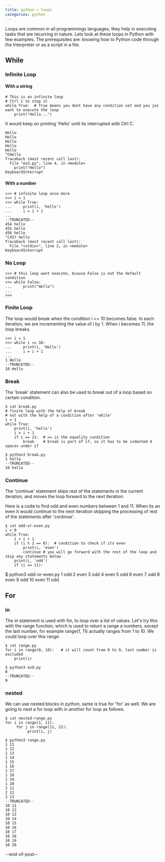 ```yaml
---
title: python > loops
categories: python
---
```


Loops are common in all programmings languages, they help in executing tasks that are recurring in nature. Lets look at these loops in Python with few examples. The prerequisites are: knowing how to Python code through the Interpreter or as a script in a file.

## While
### Infinite Loop
#### With a string
```
# This is an infinite loop
# Ctrl z to stop it
while True:  # True means you dont have any condition set and you jus want to execute the loop    
    print("Hello...")
```
It would keep on printing 'Hello' until its interrupted with Ctrl C.
```
Hello
Hello
Hello
Hello
Hello
^CHello
Traceback (most recent call last):
  File "ex3.py", line 4, in <module>
    print("Hello")
KeyboardInterrupt
```
#### With a number
```
>>> # infinite loop once more
>>> i = 1
>>> while True:
...     print(i, 'hello')
...     i = i + 1
...
--TRUNCATED--
454 hello
455 hello
456 hello
^C457 hello
Traceback (most recent call last):
  File "<stdin>", line 2, in <module>
KeyboardInterrupt
```

### No Loop
```
>>> # this loop wont execute, bcause False is not the default condition
>>> while False:
...     print("Hello")
...
>>> 
```

### Finite Loop
The loop would break when the condition i <= 10 becomes false.
In each iteration, we are incrementing the value of i by 1. When i becomes 11, the loop breaks.
```
>>> i = 1
>>> while i <= 10:
...     print(i, 'Hello')
...     i = i + 1
...
1 Hello
--TRUNCATED--
10 Hello
```

### Break
The 'break' statement can also be used to break out of a loop based on certain condition.
```
$ cat break.py
# finite loop with the help of break
# not with the help of a condition after 'while'
i = 1
while True:
    print(i, 'hello')
    i = i + 1
    if i == 11:  # == is the equality condition
        break    # break is part of if, so it has to be indented 4 spaces under if
```
```
$ python3 break.py
1 hello
--TRUNCATED--
10 hello
```

### Continue
The 'continue' statement skips rest of the statements in the current iteration, and moves the loop forward to the next iteration.

Here is a code to find odd and even numbers between 1 and 11. 
When its an even it would continue to the next iteration skipping the processing of rest of the statements after 'continue'.
```
$ cat odd-or-even.py
i = 0
while True:
    i = i + 1
    if (i % 2 == 0):  # condition to check if its even
        print(i, 'even')
        continue # you will go forward with the rest of the loop and skip any statements below
    print(i, 'odd')
    if (i == 11):
```
$ python3 odd-or-even.py
1 odd
2 even
3 odd
4 even
5 odd
6 even
7 odd
8 even
9 odd
10 even
11 odd

## For
### in
The in statement is used with for, to loop over a list of values. Let's try this with the range function, which is used to return a range a numbers, except the last number, for example range(1, 11) actually ranges from 1 to 10. We could loop over this range.
```
$ cat range.py
for i in range(0, 10):   # it will count from 0 to 9, last number is excluded
    print(i)
```
```
$ python3 ex9.py
0
--TRUNCATED--
9
```

### nested
We can use nested blocks in python, same is true for 'for' as well. We are going to nest a for loop with in another for loop as follows.
```
$ cat nested-range.py
for i in range(1, 11):
     for j in range(11, 21):
          print(i, j)
```

```
$ python3 range.py
1 11
1 12
1 13
1 14
1 15
1 16
1 17
1 18
1 19
1 20
2 11
2 12
2 13
--TRUNCATED--
10 11
10 12
10 13
10 14
10 15
10 16
10 17
10 18
10 19
10 20
```

--end-of-post--